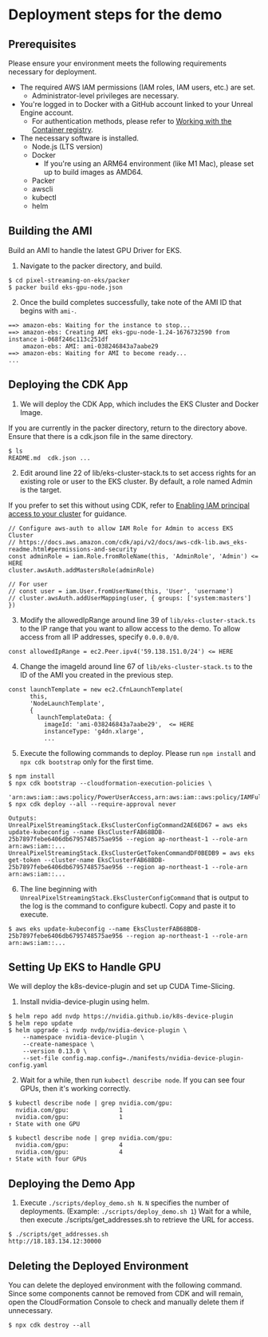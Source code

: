# Deployment steps for the demo

## Prerequisites
Please ensure your environment meets the following requirements necessary for deployment.
- The required AWS IAM permissions (IAM roles, IAM users, etc.) are set.
    - Administrator-level privileges are necessary.
- You're logged in to Docker with a GitHub account linked to your Unreal Engine account.
    - For authentication methods, please refer to  [Working with the Container registry](https://docs.github.com/ja/packages/working-with-a-github-packages-registry/working-with-the-container-registry#container-registry%E3%81%A7%E3%81%AE%E8%AA%8D%E8%A8%BC).
- The necessary software is installed.
    - Node.js (LTS version)
    - Docker
        - If you're using an ARM64 environment (like M1 Mac), please set up to build images as AMD64.
    - Packer
    - awscli
    - kubectl
    - helm

## Building the AMI

Build an AMI to handle the latest GPU Driver for EKS.

1. Navigate to the packer directory, and build.

```
$ cd pixel-streaming-on-eks/packer
$ packer build eks-gpu-node.json
```

2. Once the build completes successfully, take note of the AMI ID that begins with `ami-`.

```
==> amazon-ebs: Waiting for the instance to stop...
==> amazon-ebs: Creating AMI eks-gpu-node-1.24-1676732590 from instance i-068f246c113c251df
    amazon-ebs: AMI: ami-038246843a7aabe29
==> amazon-ebs: Waiting for AMI to become ready...
...
```

## Deploying the CDK App
1. We will deploy the CDK App, which includes the EKS Cluster and Docker Image.

If you are currently in the packer directory, return to the directory above. Ensure that there is a cdk.json file in the same directory.

```
$ ls
README.md  cdk.json ...
```

2. Edit around line 22 of lib/eks-cluster-stack.ts to set access rights for an existing role or user to the EKS cluster. By default, a role named Admin is the target.

If you prefer to set this without using CDK, refer to [Enabling IAM principal access to your cluster](https://docs.aws.amazon.com/eks/latest/userguide/add-user-role.html)  for guidance.

```
// Configure aws-auth to allow IAM Role for Admin to access EKS Cluster
// https://docs.aws.amazon.com/cdk/api/v2/docs/aws-cdk-lib.aws_eks-readme.html#permissions-and-security
const adminRole = iam.Role.fromRoleName(this, 'AdminRole', 'Admin') <= HERE
cluster.awsAuth.addMastersRole(adminRole)

// For user
// const user = iam.User.fromUserName(this, 'User', 'username')
// cluster.awsAuth.addUserMapping(user, { groups: ['system:masters'] })
```

3. Modify the allowedIpRange around line 39 of `lib/eks-cluster-stack.ts` to the IP range that you want to allow access to the demo.
   To allow access from all IP addresses, specify `0.0.0.0/0`.
```
const allowedIpRange = ec2.Peer.ipv4('59.138.151.0/24') <= HERE
```

4. Change the imageId around line 67 of `lib/eks-cluster-stack.ts` to the ID of the AMI you created in the previous step.
```
const launchTemplate = new ec2.CfnLaunchTemplate(
      this,
      'NodeLaunchTemplate',
      {
        launchTemplateData: {
          imageId: 'ami-038246843a7aabe29',  <= HERE
          instanceType: 'g4dn.xlarge',
          ...
```

5. Execute the following commands to deploy. Please run `npm install` and `npx cdk bootstrap` only for the first time.
```
$ npm install
$ npx cdk bootstrap --cloudformation-execution-policies \
  'arn:aws:iam::aws:policy/PowerUserAccess,arn:aws:iam::aws:policy/IAMFullAccess'
$ npx cdk deploy --all --require-approval never

Outputs:
UnrealPixelStreamingStack.EksClusterConfigCommand2AE6ED67 = aws eks update-kubeconfig --name EksClusterFAB68BDB-25b7897febe6406db6795748575ae956 --region ap-northeast-1 --role-arn arn:aws:iam::...
UnrealPixelStreamingStack.EksClusterGetTokenCommandDF0BEDB9 = aws eks get-token --cluster-name EksClusterFAB68BDB-25b7897febe6406db6795748575ae956 --region ap-northeast-1 --role-arn arn:aws:iam::...
```

6. The line beginning with `UnrealPixelStreamingStack.EksClusterConfigCommand` that is output to the log is the command to configure kubectl. Copy and paste it to execute.
```
$ aws eks update-kubeconfig --name EksClusterFAB68BDB-25b7897febe6406db6795748575ae956 --region ap-northeast-1 --role-arn arn:aws:iam::...
```

## Setting Up EKS to Handle GPU
We will deploy the k8s-device-plugin and set up CUDA Time-Slicing.

1. Install nvidia-device-plugin using helm.
```
$ helm repo add nvdp https://nvidia.github.io/k8s-device-plugin
$ helm repo update
$ helm upgrade -i nvdp nvdp/nvidia-device-plugin \
    --namespace nvidia-device-plugin \
    --create-namespace \
    --version 0.13.0 \
    --set-file config.map.config=./manifests/nvidia-device-plugin-config.yaml
```

2. Wait for a while, then run `kubectl describe node`. If you can see four GPUs, then it's working correctly.
```
$ kubectl describe node | grep nvidia.com/gpu:
  nvidia.com/gpu:              1
  nvidia.com/gpu:              1
↑ State with one GPU

$ kubectl describe node | grep nvidia.com/gpu:
  nvidia.com/gpu:              4
  nvidia.com/gpu:              4
↑ State with four GPUs
```

## Deploying the Demo App
1. Execute `./scripts/deploy_demo.sh N`. `N` specifies the number of deployments. (Example: `./scripts/deploy_demo.sh 1`)
   Wait for a while, then execute ./scripts/get_addresses.sh to retrieve the URL for access.
```
$ ./scripts/get_addresses.sh
http://18.183.134.12:30000
```

## Deleting the Deployed Environment
You can delete the deployed environment with the following command. Since some components cannot be removed from CDK and will remain, open the CloudFormation Console to check and manually delete them if unnecessary.
```
$ npx cdk destroy --all
```
